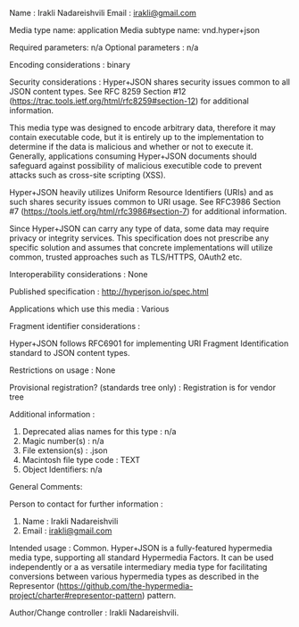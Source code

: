 Name : Irakli Nadareishvili
Email : irakli@gmail.com

Media type name: application
Media subtype name: vnd.hyper+json

Required parameters: n/a
Optional parameters : n/a

Encoding considerations : binary

Security considerations : Hyper+JSON shares security issues common to all JSON 
content types. See RFC 8259 Section #12 (https://trac.tools.ietf.org/html/rfc8259#section-12) 
for additional information.

This media type was designed to encode arbitrary data, therefore 
it may contain executable code, but it is entirely up to the implementation to
determine if the data is malicious and whether or not to execute it. Generally,
applications consuming Hyper+JSON documents should safeguard against possibility 
of malicious executible code to prevent attacks such as cross-site scripting (XSS).

Hyper+JSON heavily utilizes Uniform Resource Identifiers (URIs) and as such 
shares security issues common to URI usage.
See RFC3986 Section #7 (https://tools.ietf.org/html/rfc3986#section-7) 
for additional information.

Since Hyper+JSON can carry any type of data, some data may require privacy or 
integrity services. This specification does not prescribe any specific solution
and assumes that concrete implementations will utilize common, trusted approaches
such as TLS/HTTPS, OAuth2 etc.

Interoperability considerations : None

Published specification : http://hyperjson.io/spec.html

Applications which use this media : Various

Fragment identifier considerations :

Hyper+JSON follows RFC6901 for implementing URI Fragment Identification standard
to JSON content types.

Restrictions on usage : None

Provisional registration? (standards tree only) :
Registration is for vendor tree

Additional information :

1. Deprecated alias names for this type : n/a
2. Magic number(s) : n/a
3. File extension(s) : .json
4. Macintosh file type code : TEXT
5. Object Identifiers: n/a

General Comments:

Person to contact for further information :

1. Name : Irakli Nadareishvili
2. Email : irakli@gmail.com

Intended usage : Common. Hyper+JSON is a fully-featured hypermedia media type,
supporting all standard Hypermedia Factors. It can be used independently
or a as versatile intermediary media type for facilitating conversions between various
hypermedia types as described in the Representor
(https://github.com/the-hypermedia-project/charter#representor-pattern) pattern.


Author/Change controller : Irakli Nadareishvili.
